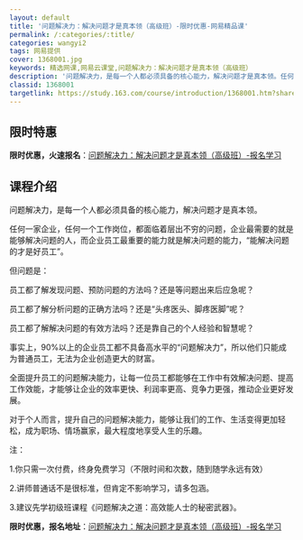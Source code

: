 ```yaml
---
layout: default
title: '问题解决力：解决问题才是真本领（高级班）-限时优惠-网易精品课'
permalink: /:categories/:title/
categories: wangyi2
tags: 网易提供
cover: 1368001.jpg
keywords: 精选网课,网易云课堂,问题解决力：解决问题才是真本领（高级班）
description: '问题解决力，是每一个人都必须具备的核心能力，解决问题才是真本领。任何一家企业，任何一个工作岗位，都面临着层出不穷的问题，'
classid: 1368001
targetlink: https://study.163.com/course/introduction/1368001.htm?share=1&shareId=1025206652&utm_campaign=share&utm_medium=iphoneShare&utm_source=&utm_u=1025206652
---
```


## 限时特惠

**限时优惠，火速报名**：[问题解决力：解决问题才是真本领（高级班）-报名学习](https://study.163.com/course/introduction/1368001.htm?share=1&shareId=1025206652&utm_campaign=share&utm_medium=iphoneShare&utm_source=&utm_u=1025206652)

## 课程介绍

问题解决力，是每一个人都必须具备的核心能力，解决问题才是真本领。



任何一家企业，任何一个工作岗位，都面临着层出不穷的问题，企业最需要的就是能够解决问题的人，而企业员工最重要的能力就是解决问题的能力，“能解决问题的才是好员工”。



但问题是：

员工都了解发现问题、预防问题的方法吗？还是等问题出来后应急呢？

员工都了解分析问题的正确方法吗？还是“头疼医头、脚疼医脚”呢？

员工都了解解决问题的有效方法吗？还是靠自己的个人经验和智慧呢？



事实上，90%以上的企业员工都不具备高水平的“问题解决力”，所以他们只能成为普通员工，无法为企业创造更大的财富。



全面提升员工的问题解决能力，让每一位员工都能够在工作中有效解决问题、提高工作效能，才能够让企业的效率更快、利润率更高、竞争力更强，推动企业更好发展。



对于个人而言，提升自己的问题解决能力，能够让我们的工作、生活变得更加轻松，成为职场、情场赢家，最大程度地享受人生的乐趣。



注：

1.你只需一次付费，终身免费学习（不限时间和次数，随到随学永远有效）

2.讲师普通话不是很标准，但肯定不影响学习，请多包涵。

3.建议先学初级班课程《问题解决之道：高效能人士的秘密武器》。

**限时优惠，报名地址**：[问题解决力：解决问题才是真本领（高级班）-报名学习](https://study.163.com/course/introduction/1368001.htm?share=1&shareId=1025206652&utm_campaign=share&utm_medium=iphoneShare&utm_source=&utm_u=1025206652)

